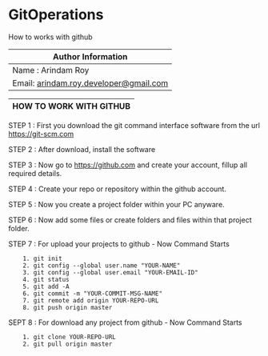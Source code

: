 # GitOperations
How to works with github




| Author Information
|-----------------------------------------------------------
| Name : Arindam Roy
| Email: arindam.roy.developer@gmail.com



|HOW TO WORK WITH GITHUB
|------------------------------------------------------------

STEP 1 : First you download the git command interface software from the url https://git-scm.com

STEP 2 : After download, install the software

STEP 3 : Now go to https://github.com and create your account, fillup all required details.

STEP 4 : Create your repo or repository within the github account.

STEP 5 : Now you create a project folder within your PC anyware.

STEP 6 : Now add some files or create folders and files within that project folder.

STEP 7 : For upload your projects to github - Now Command Starts

		1. git init
		2. git config --global user.name "YOUR-NAME"
		3. git config --global user.email "YOUR-EMAIL-ID"
		4. git status
		5. git add -A
		6. git commit -m "YOUR-COMMIT-MSG-NAME"
		7. git remote add origin YOUR-REPO-URL
		8. git push origin master


SEPT 8 : For download any project from github - Now Command Starts

		1. git clone YOUR-REPO-URL
		2. git pull origin master


